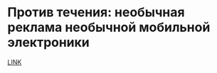 # Против течения: необычная реклама необычной мобильной электроники



[LINK](https://varlamov.ru/912056.html)